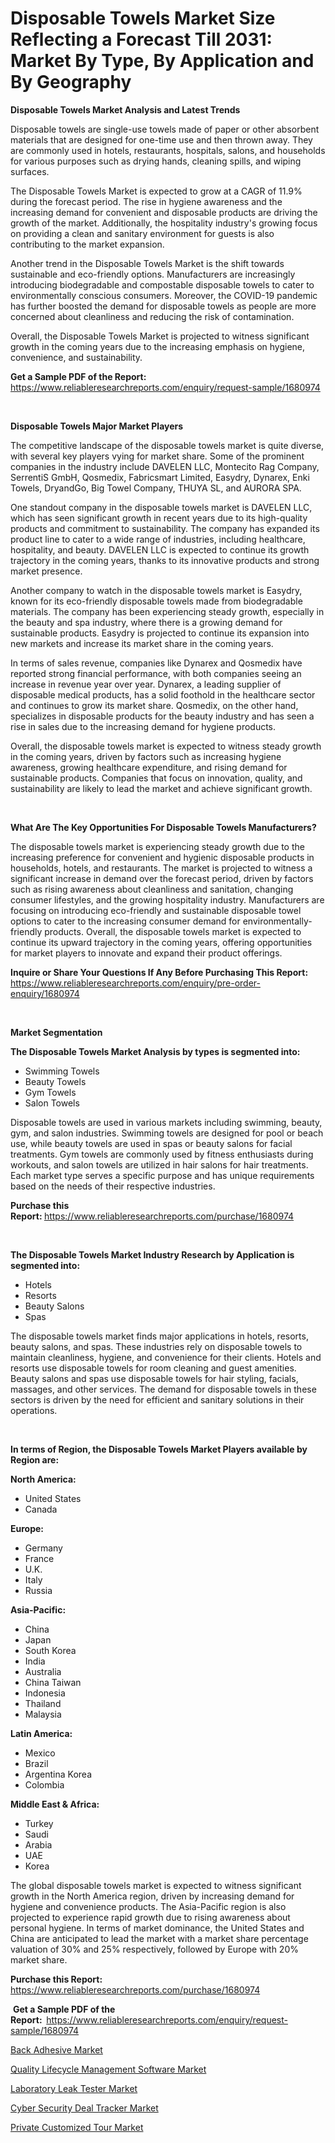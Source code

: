 <p><h1>Disposable Towels Market Size Reflecting a Forecast Till 2031: Market By Type, By Application and By Geography</h1></p><p><strong>Disposable Towels Market Analysis and Latest Trends</strong></p>
<p><p>Disposable towels are single-use towels made of paper or other absorbent materials that are designed for one-time use and then thrown away. They are commonly used in hotels, restaurants, hospitals, salons, and households for various purposes such as drying hands, cleaning spills, and wiping surfaces.</p><p>The Disposable Towels Market is expected to grow at a CAGR of 11.9% during the forecast period. The rise in hygiene awareness and the increasing demand for convenient and disposable products are driving the growth of the market. Additionally, the hospitality industry's growing focus on providing a clean and sanitary environment for guests is also contributing to the market expansion.</p><p>Another trend in the Disposable Towels Market is the shift towards sustainable and eco-friendly options. Manufacturers are increasingly introducing biodegradable and compostable disposable towels to cater to environmentally conscious consumers. Moreover, the COVID-19 pandemic has further boosted the demand for disposable towels as people are more concerned about cleanliness and reducing the risk of contamination.</p><p>Overall, the Disposable Towels Market is projected to witness significant growth in the coming years due to the increasing emphasis on hygiene, convenience, and sustainability.</p></p>
<p><strong>Get a Sample PDF of the Report:&nbsp;</strong> <a href="https://www.reliableresearchreports.com/enquiry/request-sample/1680974">https://www.reliableresearchreports.com/enquiry/request-sample/1680974</a></p>
<p>&nbsp;</p>
<p><strong>Disposable Towels Major Market Players</strong></p>
<p><p>The competitive landscape of the disposable towels market is quite diverse, with several key players vying for market share. Some of the prominent companies in the industry include DAVELEN LLC, Montecito Rag Company, SerrentiS GmbH, Qosmedix, Fabricsmart Limited, Easydry, Dynarex, Enki Towels, DryandGo, Big Towel Company, THUYA SL, and AURORA SPA.</p><p>One standout company in the disposable towels market is DAVELEN LLC, which has seen significant growth in recent years due to its high-quality products and commitment to sustainability. The company has expanded its product line to cater to a wide range of industries, including healthcare, hospitality, and beauty. DAVELEN LLC is expected to continue its growth trajectory in the coming years, thanks to its innovative products and strong market presence.</p><p>Another company to watch in the disposable towels market is Easydry, known for its eco-friendly disposable towels made from biodegradable materials. The company has been experiencing steady growth, especially in the beauty and spa industry, where there is a growing demand for sustainable products. Easydry is projected to continue its expansion into new markets and increase its market share in the coming years.</p><p>In terms of sales revenue, companies like Dynarex and Qosmedix have reported strong financial performance, with both companies seeing an increase in revenue year over year. Dynarex, a leading supplier of disposable medical products, has a solid foothold in the healthcare sector and continues to grow its market share. Qosmedix, on the other hand, specializes in disposable products for the beauty industry and has seen a rise in sales due to the increasing demand for hygiene products.</p><p>Overall, the disposable towels market is expected to witness steady growth in the coming years, driven by factors such as increasing hygiene awareness, growing healthcare expenditure, and rising demand for sustainable products. Companies that focus on innovation, quality, and sustainability are likely to lead the market and achieve significant growth.</p></p>
<p>&nbsp;</p>
<p><strong>What Are The Key Opportunities For Disposable Towels Manufacturers?</strong></p>
<p><p>The disposable towels market is experiencing steady growth due to the increasing preference for convenient and hygienic disposable products in households, hotels, and restaurants. The market is projected to witness a significant increase in demand over the forecast period, driven by factors such as rising awareness about cleanliness and sanitation, changing consumer lifestyles, and the growing hospitality industry. Manufacturers are focusing on introducing eco-friendly and sustainable disposable towel options to cater to the increasing consumer demand for environmentally-friendly products. Overall, the disposable towels market is expected to continue its upward trajectory in the coming years, offering opportunities for market players to innovate and expand their product offerings.</p></p>
<p><strong>Inquire or Share Your Questions If Any Before Purchasing This Report:</strong> <a href="https://www.reliableresearchreports.com/enquiry/pre-order-enquiry/1680974">https://www.reliableresearchreports.com/enquiry/pre-order-enquiry/1680974</a></p>
<p>&nbsp;</p>
<p><strong>Market Segmentation</strong></p>
<p><strong>The Disposable Towels Market Analysis by types is segmented into:</strong></p>
<p><ul><li>Swimming Towels</li><li>Beauty Towels</li><li>Gym Towels</li><li>Salon Towels</li></ul></p>
<p><p>Disposable towels are used in various markets including swimming, beauty, gym, and salon industries. Swimming towels are designed for pool or beach use, while beauty towels are used in spas or beauty salons for facial treatments. Gym towels are commonly used by fitness enthusiasts during workouts, and salon towels are utilized in hair salons for hair treatments. Each market type serves a specific purpose and has unique requirements based on the needs of their respective industries.</p></p>
<p><strong>Purchase this Report:&nbsp;</strong><a href="https://www.reliableresearchreports.com/purchase/1680974">https://www.reliableresearchreports.com/purchase/1680974</a></p>
<p>&nbsp;</p>
<p><strong>The Disposable Towels Market Industry Research by Application is segmented into:</strong></p>
<p><ul><li>Hotels</li><li>Resorts</li><li>Beauty Salons</li><li>Spas</li></ul></p>
<p><p>The disposable towels market finds major applications in hotels, resorts, beauty salons, and spas. These industries rely on disposable towels to maintain cleanliness, hygiene, and convenience for their clients. Hotels and resorts use disposable towels for room cleaning and guest amenities. Beauty salons and spas use disposable towels for hair styling, facials, massages, and other services. The demand for disposable towels in these sectors is driven by the need for efficient and sanitary solutions in their operations.</p></p>
<p>&nbsp;</p>
<p><strong>In terms of Region, the Disposable Towels Market Players available by Region are:</strong></p>
<p>
    <p> <strong> North America: </strong>
        <ul>
            <li>United States</li>
            <li>Canada</li>
        </ul>
        </p> 
    <p> <strong> Europe: </strong>
        <ul>
            <li>Germany</li>
            <li>France</li>
            <li>U.K.</li>
            <li>Italy</li>
            <li>Russia</li>
        </ul>
        </p> 
    <p> <strong> Asia-Pacific: </strong>
        <ul>
            <li>China</li>
            <li>Japan</li>
            <li>South Korea</li>
            <li>India</li>
            <li>Australia</li>
            <li>China Taiwan</li>
            <li>Indonesia</li>
            <li>Thailand</li>
            <li>Malaysia</li>
        </ul>
        </p> 
    <p> <strong> Latin America: </strong>
        <ul>
            <li>Mexico</li>
            <li>Brazil</li>
            <li>Argentina Korea</li>
            <li>Colombia</li>
        </ul>
        </p> 
    <p> <strong> Middle East & Africa: </strong>
        <ul>
            <li>Turkey</li>
            <li>Saudi</li>
            <li>Arabia</li>
            <li>UAE</li>
            <li>Korea</li>
        </ul>
    </p>
    </p>
<p><p>The global disposable towels market is expected to witness significant growth in the North America region, driven by increasing demand for hygiene and convenience products. The Asia-Pacific region is also projected to experience rapid growth due to rising awareness about personal hygiene. In terms of market dominance, the United States and China are anticipated to lead the market with a market share percentage valuation of 30% and 25% respectively, followed by Europe with 20% market share.</p></p>
<p><strong>Purchase this Report: </strong><a href="https://www.reliableresearchreports.com/purchase/1680974">https://www.reliableresearchreports.com/purchase/1680974</a></p>
<p>&nbsp;<strong>Get a Sample PDF of the Report:&nbsp;&nbsp;</strong><a href="https://www.reliableresearchreports.com/enquiry/request-sample/1680974">https://www.reliableresearchreports.com/enquiry/request-sample/1680974</a></p>
<p><strong></strong></p>
<p><p><a href="https://github.com/mabutironaldo/Market-Research-Report-List-3/blob/main/back-adhesive-market.md">Back Adhesive Market</a></p><p><a href="https://medium.com/@cletaturner879789/quality-lifecycle-management-software-market-size-market-outlook-and-market-forecast-2024-to-f52742cf87f3">Quality Lifecycle Management Software Market</a></p><p><a href="https://issuu.com/reportprime-2/docs/laboratory-leak-tester-market-size-2030.pptx">Laboratory Leak Tester Market</a></p><p><a href="https://medium.com/@cletaturner879789/analyzing-cyber-security-deal-tracker-market-global-industry-perspective-and-forecast-2024-to-ba9660844502">Cyber Security Deal Tracker Market</a></p><p><a href="https://issuu.com/reportprime-2/docs/private-customized-tour-market-size-2030.pptx">Private Customized Tour Market</a></p></p>